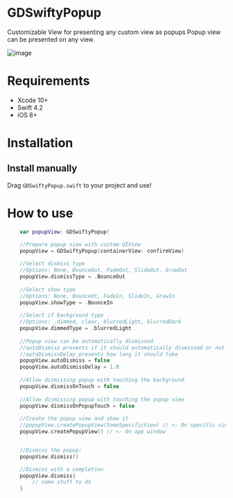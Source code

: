 # GDSwiftyPopup

Customizable View for presenting any custom view as popups
Popup view can be presented on any view.

![image](https://cloud.githubusercontent.com/assets/9967486/15256618/8501d938-1957-11e6-8292-1aa9203a0428.gif)


# Requirements
- Xcode 10+
- Swift 4.2
- iOS 8+


# Installation
Install manually
------
Drag `GDSwiftyPopup.swift` to your project and use!


# How to use

```swift 
    var popupView: GDSwiftyPopup!

    //Prepare popup view with custom UIView
    popupView = GDSwiftyPopup(containerView: confirmView)
    
    //Select dismiss type
    //Options: None, BounceOut, FadeOut, SlideOut, GrowOut
    popupView.dismissType = .BounceOut
    
    //Select show type
    //Options: None, BounceOt, FadeIn, SlideIn, GrowIn
    popupView.showType = .BounceIn
    
    //Select if background type
    //Options: .dimmed, clear, blurredLight, blurredDark
    popupView.dimmedType = .blurredLight
    
    //Popup view can be automatically dismissed.
    //autoDismiss presents if it should automatically dismissed or not
    //autoDismissDelay presents how long it should take
    popupView.autoDismiss = false
    popupView.autoDismissDelay = 1.0
    
    //Allow dismissing popup with touching the background
    popupView.dismissOnTouch = false
    
    //Allow dismissing popup with touching the popup view
    popupView.dismissOnPopupTouch = false
    
    //Create the popup view and show it
    //popupView.createPopupView(SomeSpecificView) // <- On specific view
    popupView.createPopupView() // <- On app window


    //Dismiss the popup:
    popupView.dismiss()

    //Dismiss with a completion
    popupView.dismiss{
        // some stuff to do
    }
```
